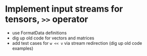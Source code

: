 # Implement input streams for tensors, `>>` operator

* use FormatData definitions 
* dig up old code for vectors and matrices
* add test cases for  ```w << v``` via stream redirection (dig up old code examples)
